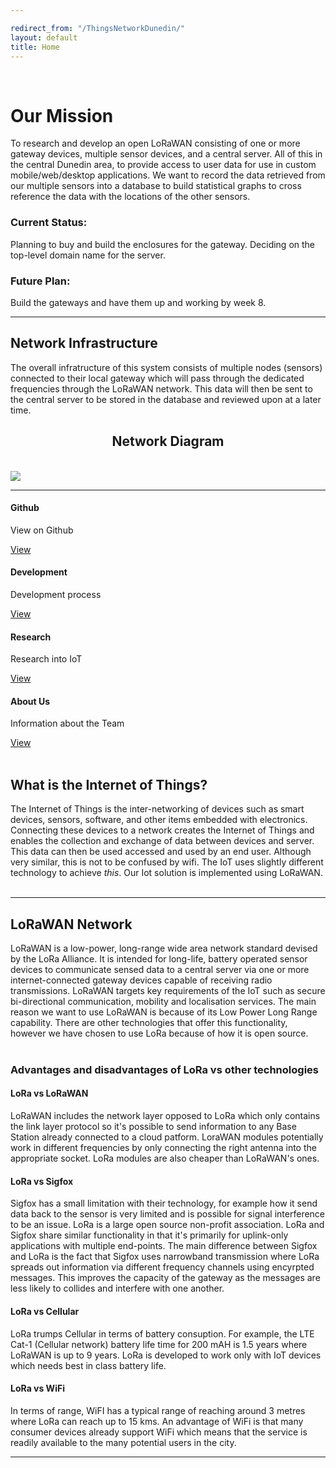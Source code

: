 ```yaml
---

redirect_from: "/ThingsNetworkDunedin/"
layout: default
title: Home
---
```

<br/>

<h1 id= "deviceheader">Our Mission</h1>

To research and develop an open LoRaWAN consisting of one or more gateway devices, multiple sensor devices, and a central server. All of this in the central Dunedin area, to provide access to user data for use in custom mobile/web/desktop applications. We want to record the data retrieved from our multiple sensors into a database to build statistical graphs to cross reference the data with the locations of the other sensors.
<br/>

### Current Status:
Planning to buy and build the enclosures for the gateway.
Deciding on the top-level domain name for the server.

### Future Plan:
Build the gateways and have them up and working by week 8.

<hr class="medium">

## Network Infrastructure

The overall infratructure of this system consists of multiple nodes (sensors) connected to their local gateway which will pass through the dedicated frequencies through the LoRaWAN network. This data will then be sent to the central server to be stored in the database and reviewed upon at a later time.



<center> 
<h2>Network Diagram </h2>
</center>
<br/>

<img src="https://otagopolytechnic.github.io/DunedinIoT/img/NetworkDiagram.png" class="img-responsive">

<hr class="medium">

<section id="services" class="services bg-primary text-white"> 

<div class="container">
        <div class="row text-center">
          <div class="col-lg-10 mx-auto">
            <div class="row">
              <div class="col-md-3 col-sm-6">
                <div class="service-item">
                  <span class="fa-stack fa-4x">
                    <i class="fa fa-circle fa-stack-2x"></i>
                    <i class="fa fa-cloud fa-stack-1x text-primary"></i>
                  </span>
                  <h4>
                    <strong>Github</strong>
                  </h4>
                  <p>View on Github</p>
                  <a href="{{ site.github.repository_url }}" class="btn btn-light">View</a>
                </div>
              </div>
              <div class="col-md-3 col-sm-6">
                <div class="service-item">
                  <span class="fa-stack fa-4x">
                    <i class="fa fa-circle fa-stack-2x"></i>
                    <i class="fa fa-compass fa-stack-1x text-primary"></i>
                  </span>
                  <h4>
                    <strong>Development</strong>
                  </h4>
                  <p>Development process</p>
                  <a href="development/README.html" class="btn btn-light">View</a>
                </div>
              </div>
              <div class="col-md-3 col-sm-6">
                <div class="service-item">
                  <span class="fa-stack fa-4x">
                    <i class="fa fa-circle fa-stack-2x"></i>
                    <i class="fa fa-flask fa-stack-1x text-primary"></i>
                  </span>
                  <h4>
                    <strong>Research</strong>
                  </h4>
                  <p>Research into IoT</p>
                  <a href="{{ site.baseurl }}/research/README.html" class="btn btn-light">View</a>
                </div>
              </div>
              <div class="col-md-3 col-sm-6">
                <div class="service-item">
                  <span class="fa-stack fa-4x">
                    <i class="fa fa-circle fa-stack-2x"></i>
                    <i class="fa fa-shield fa-stack-1x text-primary"></i>
                  </span>
                  <h4>
                    <strong>About Us</strong>
                  </h4>
                  <p>Information about the Team</p>
                  <a href="#" class="btn btn-light">View</a>
                </div>
              </div>
            </div>
            <!-- /.row (nested) -->
          </div>
          <!-- /.col-lg-10 -->
        </div>
        <!-- /.row -->
      </div>
      <!-- /.container -->
    </section>

  <br/>

## What is the Internet of Things?
The Internet of Things is the inter-networking of devices such as smart devices, sensors, software, and other items embedded with electronics.
Connecting these devices to a network creates the Internet of Things and enables the collection and exchange of data between devices and server. 
This data can then be used accessed and used by an end user. Although very similar, this is not to be confused by wifi. The IoT uses slightly 
different technology to achieve *this*. Our Iot solution is implemented using LoRaWAN.
<br/>
<br/>
<hr class="medium">

## LoRaWAN Network
LoRaWAN is a low-power, long-range wide area network standard devised by the LoRa Alliance.
It is intended for long-life, battery operated sensor devices to communicate sensed data to a central server via one or more internet-connected gateway devices capable of receiving radio transmissions. LoRaWAN targets key requirements of the IoT such as secure bi-directional communication, mobility and localisation services. The main reason we want to use LoRaWAN is because of its Low Power Long Range capability. There are other technologies that offer this functionality, however we have chosen to use LoRa because of how it is open source.
<br/>
<br/>


### Advantages and disadvantages of LoRa vs other technologies

#### LoRa vs LoRaWAN
LoRaWAN includes the network layer opposed to LoRa which only contains the link layer protocol so it's possible to send information to any Base Station already connected to a cloud patform.
LoraWAN modules potentially work in different frequencies by only connecting the right antenna into the appropriate socket. LoRa modules are also cheaper than LoRaWAN's ones.  

#### LoRa vs Sigfox

Sigfox has a small limitation with their technology, for example how it send data back to the sensor is very limited and is possible for signal interference to be an issue.
LoRa is a large open source non-profit association.
LoRa and Sigfox share similar functionality in that it's primarily for uplink-only applications with multiple end-points. 
The main difference between Sigfox and LoRa is the fact that Sigfox uses narrowband transmission where LoRa spreads out information via different frequency channels using encyrpted messages. This improves the capacity of the gateway as the messages are less likely to collides and interfere with one another. 
<br/>

#### LoRa vs Cellular

LoRa trumps Cellular in terms of battery consuption. For example, the LTE Cat-1 (Cellular network) battery life time for 200 mAH is 1.5 years where LoRaWAN is up to 9 years.
LoRa is developed to work only with IoT devices which needs best in class battery life. 
<br/>

#### LoRa vs WiFi

In terms of range, WiFI has a typical range of reaching around 3 metres where LoRa can reach up to 15 kms. An advantage of WiFi is that many consumer devices already support WiFi which means that the service is readily available to the many potential users in the city. 


<hr class="medium">
